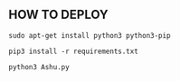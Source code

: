 ## HOW TO DEPLOY 

```
sudo apt-get install python3 python3-pip
```

```
pip3 install -r requirements.txt
```

```
python3 Ashu.py
```
